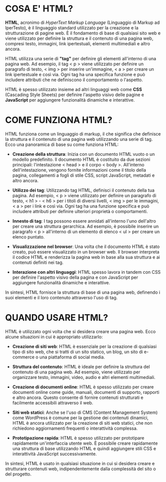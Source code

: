 # COSA E' HTML?

**HTML**, acronimo di *HyperText Markup Language* (Linguaggio di Markup ad IperTesto), è il linguaggio standard utilizzato per la creazione e la strutturazione di pagine web. È il fondamento di base di qualsiasi sito web e viene utilizzato per definire la struttura e il contenuto di una pagina web, compresi testo, immagini, link ipertestuali, elementi multimediali e altro ancora.

HTML utilizza una serie di **"tag"** per definire gli elementi all'interno di una pagina web. Ad esempio, il tag < p > viene utilizzato per definire un paragrafo di testo, < img > per inserire un'immagine, < a > per creare un link ipertestuale e così via. Ogni tag ha una specifica funzione e può includere attributi che ne definiscono il comportamento o l'aspetto.

HTML è spesso utilizzato insieme ad altri linguaggi web come **CSS** (Cascading Style Sheets) per definire l'aspetto visivo delle pagine e **JavaScript** per aggiungere funzionalità dinamiche e interattive.



# COME FUNZIONA HTML?

HTML funziona come un linguaggio di markup, il che significa che definisce la struttura e il contenuto di una pagina web utilizzando una serie di tag. Ecco una panoramica di base su come funziona HTML:

- **Creazione della struttura**: Inizia con un documento HTML vuoto o un modello predefinito. Il documento HTML è costituito da due sezioni principali: l'intestazione < head > e il corpo < body >. All'interno dell'intestazione, vengono fornite informazioni come il titolo della pagina, collegamenti a fogli di stile CSS, script JavaScript, metadati e altro ancora.

- **Utilizzo dei tag**: Utilizzando tag HTML, definisci il contenuto della tua pagina. Ad esempio, < p > viene utilizzato per definire un paragrafo di testo, < h1 > - < h6 > per i titoli di diversi livelli, < img > per le immagini, < a > per i link e così via. Ogni tag ha una funzione specifica e può includere attributi per definire ulteriori proprietà o comportamenti.

- **Innesto di tag**: I tag possono essere annidati all'interno l'uno dell'altro per creare una struttura gerarchica. Ad esempio, è possibile inserire un paragrafo < p > all'interno di un elemento di elenco < ul > per creare un elenco puntato.

- **Visualizzazione nel browser**: Una volta che il documento HTML è stato creato, può essere visualizzato in un browser web. Il browser interpreta il codice HTML e renderizza la pagina web in base alla sua struttura e ai contenuti definiti nei tag.

- **Interazione con altri linguaggi**: HTML spesso lavora in tandem con CSS per definire l'aspetto visivo della pagina e con JavaScript per aggiungere funzionalità dinamiche e interattive.

In sintesi, HTML fornisce la struttura di base di una pagina web, definendo i suoi elementi e il loro contenuto attraverso l'uso di tag.


# QUANDO USARE HTML?


HTML è utilizzato ogni volta che si desidera creare una pagina web. Ecco alcune situazioni in cui è appropriato utilizzarlo:

- **Creazione di siti web**: HTML è essenziale per la creazione di qualsiasi tipo di sito web, che si tratti di un sito statico, un blog, un sito di e-commerce o una piattaforma di social media.

- **Struttura del contenuto**: HTML è ideale per definire la struttura del contenuto di una pagina web. Ad esempio, viene utilizzato per organizzare testo, immagini, video, audio e altri elementi multimediali.

- **Creazione di documenti online**: HTML è spesso utilizzato per creare documenti online come guide, manuali, documenti di supporto, rapporti e altro ancora. Questo consente di fornire contenuti strutturati e facilmente accessibili attraverso il web.

- **Siti web statici**: Anche se l'uso di CMS (Content Management System) come WordPress è comune per la gestione dei contenuti dinamici, HTML è ancora utilizzato per la creazione di siti web statici, che non richiedono aggiornamenti frequenti o interattività complessa.

- **Prototipazione rapida**: HTML è spesso utilizzato per prototipare rapidamente un'interfaccia utente web. È possibile creare rapidamente una struttura di base utilizzando HTML e quindi aggiungere stili CSS e interattività JavaScript successivamente.

In sintesi, HTML è usato in qualsiasi situazione in cui si desidera creare e strutturare contenuti web, indipendentemente dalla complessità del sito o del progetto.